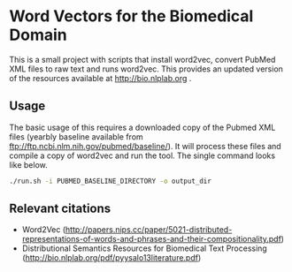 # Word Vectors for the Biomedical Domain

This is a small project with scripts that install word2vec, convert PubMed XML files to raw text and runs word2vec. This provides an updated version of the resources available at http://bio.nlplab.org .

## Usage

The basic usage of this requires a downloaded copy of the Pubmed XML files (yearbly baseline available from ftp://ftp.ncbi.nlm.nih.gov/pubmed/baseline/). It will process these files and compile a copy of word2vec and run the tool. The single command looks like below.

``` sh
./run.sh -i PUBMED_BASELINE_DIRECTORY -o output_dir
```

## Relevant citations
- Word2Vec (http://papers.nips.cc/paper/5021-distributed-representations-of-words-and-phrases-and-their-compositionality.pdf)
- Distributional Semantics Resources for Biomedical Text Processing (http://bio.nlplab.org/pdf/pyysalo13literature.pdf)
